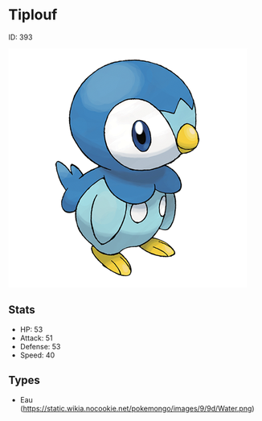 # Tiplouf


ID: 393

![](https://raw.githubusercontent.com/PokeAPI/sprites/master/sprites/pokemon/other/official-artwork/393.png "Tiplouf")

## Stats


 - HP: 53
 - Attack: 51
 - Defense: 53
 - Speed: 40

## Types


 - Eau (https://static.wikia.nocookie.net/pokemongo/images/9/9d/Water.png)
